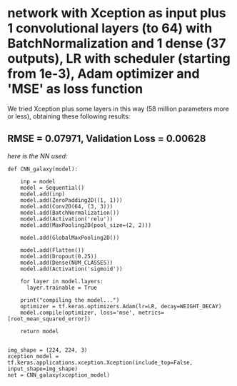 ﻿# network with Xception as input plus 1 convolutional layers (to 64) with BatchNormalization and 1 dense (37 outputs), LR with scheduler (starting from 1e-3), Adam optimizer and 'MSE' as loss function

We tried Xception plus some layers in this way (58 million parameters more or less), obtaining these following results:
## RMSE = 0.07971, Validation Loss = 0.00628

_here is the NN used:_

	def CNN_galaxy(model):
	  
		inp = model    
		model = Sequential()
		model.add(inp)
		model.add(ZeroPadding2D((1, 1)))
		model.add(Conv2D(64, (3, 3)))
		model.add(BatchNormalization())
		model.add(Activation('relu'))
		model.add(MaxPooling2D(pool_size=(2, 2)))
		
		model.add(GlobalMaxPooling2D())

		model.add(Flatten())		
		model.add(Dropout(0.25))
		model.add(Dense(NUM_CLASSES))
		model.add(Activation('sigmoid'))

		for layer in model.layers:
		  layer.trainable = True

		print("compiling the model...")
		optimizer = tf.keras.optimizers.Adam(lr=LR, decay=WEIGHT_DECAY)
		model.compile(optimizer, loss='mse', metrics=[root_mean_squared_error])

		return model


	img_shape = (224, 224, 3)
	xception_model = tf.keras.applications.xception.Xception(include_top=False, input_shape=img_shape)
	net = CNN_galaxy(xception_model)